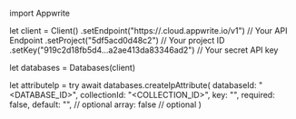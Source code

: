 import Appwrite

let client = Client()
    .setEndpoint("https://<REGION>.cloud.appwrite.io/v1") // Your API Endpoint
    .setProject("5df5acd0d48c2") // Your project ID
    .setKey("919c2d18fb5d4...a2ae413da83346ad2") // Your secret API key

let databases = Databases(client)

let attributeIp = try await databases.createIpAttribute(
    databaseId: "<DATABASE_ID>",
    collectionId: "<COLLECTION_ID>",
    key: "",
    required: false,
    default: "", // optional
    array: false // optional
)

